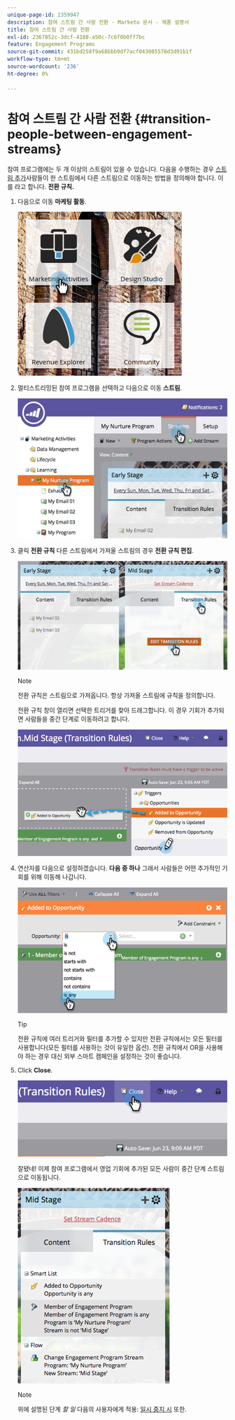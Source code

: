 ```yaml
---
unique-page-id: 2359947
description: 참여 스트림 간 사람 전환 - Marketo 문서 - 제품 설명서
title: 참여 스트림 간 사람 전환
exl-id: 2367852c-3dcf-4188-a50c-7c6f0b0ff7bc
feature: Engagement Programs
source-git-commit: 431bd258f9a68bbb9df7acf043085578d3d91b1f
workflow-type: tm+mt
source-wordcount: '236'
ht-degree: 0%

---
```


# 참여 스트림 간 사람 전환 {#transition-people-between-engagement-streams}

참여 프로그램에는 두 개 이상의 스트림이 있을 수 있습니다. 다음을 수행하는 경우 [스트림 추가](/help/marketo/product-docs/email-marketing/drip-nurturing/creating-an-engagement-program/add-a-stream.md)사람들이 한 스트림에서 다른 스트림으로 이동하는 방법을 정의해야 합니다. 이를 라고 합니다. **전환 규칙.**

1. 다음으로 이동 **마케팅 활동**.

   ![](assets/ma.png)

1. 멀티스트리밍된 참여 프로그램을 선택하고 다음으로 이동 **스트림**.

   ![](assets/multistream.jpg)

1. 클릭 **전환 규칙** 다른 스트림에서 가져올 스트림의 경우 **전환 규칙 편집**.

   ![](assets/image2014-9-15-18-3a10-3a18.png)

   >[!NOTE]
   >
   >전환 규칙은 스트림으로 가져옵니다. 항상 가져올 스트림에 규칙을 정의합니다.

   전환 규칙 창이 열리면 선택한 트리거를 찾아 드래그합니다. 이 경우 기회가 추가되면 사람들을 중간 단계로 이동하려고 합니다.

   ![](assets/image2014-9-15-18-3a10-3a46.png)

1. 연산자를 다음으로 설정하겠습니다. **다음 중 하나** 그래서 사람들은 어떤 추가적인 기회를 위해 이동해 나갑니다.

   ![](assets/image2014-9-15-18-3a11-3a14.png)

   >[!TIP]
   >
   >전환 규칙에 여러 트리거와 필터를 추가할 수 있지만 전환 규칙에서는 모든 필터를 사용합니다(모든 필터를 사용하는 것이 유일한 옵션). 전환 규칙에서 OR을 사용해야 하는 경우 대신 외부 스마트 캠페인을 설정하는 것이 좋습니다.

1. Click **Close**.

   ![](assets/image2014-9-15-18-3a11-3a23.png)

   잘됐네! 이제 참여 프로그램에서 영업 기회에 추가된 모든 사람이 중간 단계 스트림으로 이동됩니다.

   ![](assets/image2014-9-15-18-3a11-3a29.png)

   >[!NOTE]
   >
   >위에 설명된 단계 *할 일* 다음의 사용자에게 적용: [일시 중지 시](/help/marketo/product-docs/email-marketing/drip-nurturing/using-engagement-programs/pause-people-in-an-engagement-program.md) 또한.
